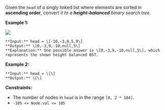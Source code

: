 Given the `head` of a singly linked list where elements are sorted in **ascending order**, convert _it to a_ **_height-balanced_** _binary search tree_.

**Example 1:**

![](https://assets.leetcode.com/uploads/2020/08/17/linked.jpg)
```
**Input:** head = \[-10,-3,0,5,9\]
**Output:** \[0,-3,9,-10,null,5\]
**Explanation:** One possible answer is \[0,-3,9,-10,null,5\], which represents the shown height balanced BST.
```

**Example 2:**

```
**Input:** head = \[\]
**Output:** \[\]
```

**Constraints:**

*   The number of nodes in `head` is in the range `[0, 2 * 104]`.
*   `-105 <= Node.val <= 105`